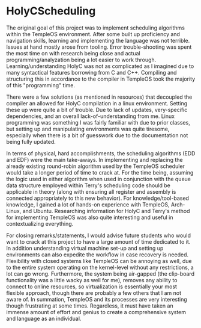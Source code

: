 # HolyCScheduling

The original goal of this project was to implement scheduling algorithms within the TempleOS environment.
After some built up proficiency and navigation skills, learning and implementing the language was not terrible.
Issues at hand mostly arose from tooling. Error trouble-shooting was spent the most time on with research being close and actual programming/analyzation being a lot easier to work through.
Learning/understanding HolyC was not as complicated as I imagined due to many syntactical features borrowing from C and C++. Compiling and structuring this in accordance to the compiler in TempleOS took the majority of this "programming" time.

There were a few solutions (as mentioned in resources) that decoupled the compiler an allowed for HolyC compilation in a linux environment. Setting these up were quite a bit of trouble. Due to lack of updates, very-specific dependencies, and an overall lack-of-understanding from me.
Linux programming was something I was fairly familiar with due to prior classes, but setting up and manipulating environments was quite tiresome, especially when there is a bit of guesswork due to the documentation not being fully updated.

In terms of physical, hard accomplishments, the scheduling algorithms (EDD and EDF) were the main take-aways. In implementing and replacing the already existing round-robin algorithm used by the TempleOS scheduler would take a longer period of time to crack at. For the time being, assuming the logic used in either algorithm when used in conjunction with the queue data structure employed within Terry's scheduling code should be applicable in theory (along with ensuring all register and assembly is connected appropriately to this new behavior).
For knowledge/tool-based knowledge, I gained a lot of hands-on experience with TempleOS, Arch-Linux, and Ubuntu. Researching information for HolyC and Terry's method for implementing TempleOS was also quite interesting and useful in contextualizing everything.

For closing remarks/statements, I would advise future students who would want to crack at this project to have a large amount of time dedicated to it. In addition understanding virtual machine set-up and setting up environments can also expedite the workflow in case recovery is needed. Flexibility with closed systems like TempleOS can be annoying as well, due to the entire system operating on the kernel-level without any restrictions, a lot can go wrong. Furthermore, the system being air-gapped (the clip-board functionality was a little wacky as well for me), removes any ability to connect to online resources, so virtualization is essentially your most flexible approach, though there are probably a few others that I am not aware of.
In summation, TempleOS and its processes are very interesting though frustrating at some times. Regardless, it must have taken an immense amount of effort and genius to create a comprehensive system and language as an individual.
